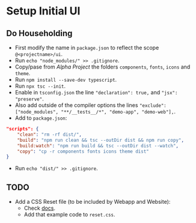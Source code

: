 # Setup Initial UI

## Do Householding

- First modify the name in `package.json` to reflect the scope `@<projectname>/ui`.
- Run `echo "node_modules/" >> .gitignore`.
- Copy/pase from *Alpha Project* the folders `components`, `fonts`, `icons` and `theme`.
- Run `npm install --save-dev typescript`.
- Run `npx tsc --init`.
- Enable in `tsconfig.json` the line `"declaration": true,` and `"jsx": "preserve"`.
- Also add outside of the compiler options the lines `"exclude": ["node_modules", "**/__tests__/*", "demo-app", "demo-web"],`.
- Add to `package.json`:
```json
"scripts": {
    "clean": "rm -rf dist/",
    "build": "npm run clean && tsc --outDir dist && npm run copy",
    "build:watch": "npm run build && tsc --outDir dist --watch",
    "copy": "cp -r components fonts icons theme dist"
}
```
- Run `echo "dist/" >> .gitignore`.

## TODO

- Add a CSS Reset file (to be included by Webapp and Website):
    - Check [docs](https://meyerweb.com/eric/tools/css/reset/).
    - Add that example code to `reset.css`.